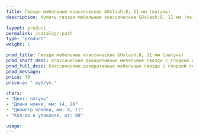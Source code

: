 ```yaml
---
title: Гвозди мебельные классические &Oslash;8, 11 мм (латунь)
description: Купить гвозди мебельные классические &Oslash;8, 11 мм (латунь) в розницу с доставкой по Москве.

layout: product
permalink: /catalog/:path
type: "product"
weight: 1

prod_title: Гвозди мебельные классические &Oslash;8, 11 мм (латунь)
prod_short_desc: Классические декоративные мебельные гвозди с гладкой поверхностью. Цвет - латунь.
prod_full_desc: Классические декоративные мебельные гвозди с гладкой поверхностью. Цвет - латунь.
prod_message:
price: 70
price-a: " руб/уп."

chars:
- "Цвет: латунь"
- "Длина ножки, мм: 14, 20"
- "Диаметр шляпки, мм: 8, 11"
- "Кол-во в упаковке, шт: 80"

usage:
---
```


